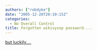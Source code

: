 ```yaml
---
authors: ["robdyke"]
date: "2005-12-28T20:10:15Z"
categories:
  - No Overall Control
title: Forgotten wikisysop password....
---
```

[but luckily....](http://meta.wikimedia.org/wiki/User_rights#Changing_user_groups_manually_in_the_database)